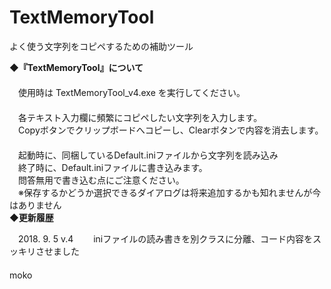 # TextMemoryTool
よく使う文字列をコピペするための補助ツール

**◆『TextMemoryTool』について**  
　  
　使用時は TextMemoryTool_v4.exe を実行してください。  
　  
　各テキスト入力欄に頻繁にコピペしたい文字列を入力します。  
　Copyボタンでクリップボードへコピーし、Clearボタンで内容を消去します。  
　  
　起動時に、同梱しているDefault.iniファイルから文字列を読み込み  
　終了時に、Default.iniファイルに書き込みます。  
　問答無用で書き込む点にご注意ください。  
　※保存するかどうか選択できるダイアログは将来追加するかも知れませんが今はありません
　  
**◆更新履歴**  

　2018. 9. 5 v.4
　　iniファイルの読み書きを別クラスに分離、コード内容をスッキリさせました  
　  
moko
